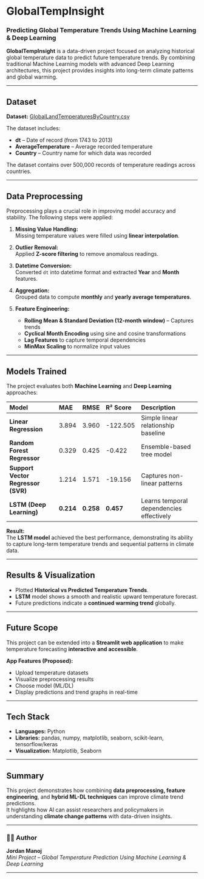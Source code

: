 #  GlobalTempInsight

### Predicting Global Temperature Trends Using Machine Learning & Deep Learning

**GlobalTempInsight** is a data-driven project focused on analyzing historical global temperature data to predict future temperature trends. By combining traditional Machine Learning models with advanced Deep Learning architectures, this project provides insights into long-term climate patterns and global warming.

---

##  Dataset

**Dataset:** [GlobalLandTemperaturesByCountry.csv](https://www.kaggle.com/datasets/berkeleyearth/climate-change-earth-surface-temperature-data)

The dataset includes:
- **dt** – Date of record (from 1743 to 2013)  
- **AverageTemperature** – Average recorded temperature  
- **Country** – Country name for which data was recorded  

The dataset contains over 500,000 records of temperature readings across countries.

---

##  Data Preprocessing

Preprocessing plays a crucial role in improving model accuracy and stability. The following steps were applied:

1. **Missing Value Handling:**  
   Missing temperature values were filled using **linear interpolation**.

2. **Outlier Removal:**  
   Applied **Z-score filtering** to remove anomalous readings.

3. **Datetime Conversion:**  
   Converted `dt` into datetime format and extracted **Year** and **Month** features.

4. **Aggregation:**  
   Grouped data to compute **monthly** and **yearly average temperatures**.

5. **Feature Engineering:**  
   - **Rolling Mean & Standard Deviation (12-month window)** – Captures trends  
   - **Cyclical Month Encoding** using sine and cosine transformations  
   - **Lag Features** to capture temporal dependencies  
   - **MinMax Scaling** to normalize input values

---

##  Models Trained

The project evaluates both **Machine Learning** and **Deep Learning** approaches:

| Model | MAE | RMSE | R² Score | Description |
|:--|:--|:--|:--|:--|
| **Linear Regression** | 3.894 | 3.960 | -122.505 | Simple linear relationship baseline |
| **Random Forest Regressor** | 0.329 | 0.425 | -0.422 | Ensemble-based tree model |
| **Support Vector Regressor (SVR)** | 1.214 | 1.571 | -19.156 | Captures non-linear patterns |
| **LSTM (Deep Learning)** | **0.214** | **0.258** | **0.457** | Learns temporal dependencies effectively |

 **Result:**  
The **LSTM model** achieved the best performance, demonstrating its ability to capture long-term temperature trends and sequential patterns in climate data.

---

##  Results & Visualization

- Plotted **Historical vs Predicted Temperature Trends**.  
- **LSTM** model shows a smooth and realistic upward temperature forecast.  
- Future predictions indicate a **continued warming trend** globally.  

---

##  Future Scope

This project can be extended into a **Streamlit web application** to make temperature forecasting **interactive and accessible**.

**App Features (Proposed):**
- Upload temperature datasets  
- Visualize preprocessing results  
- Choose model (ML/DL)  
- Display predictions and trend graphs in real-time  

---

##  Tech Stack

- **Languages:** Python  
- **Libraries:** pandas, numpy, matplotlib, seaborn, scikit-learn, tensorflow/keras  
- **Visualization:** Matplotlib, Seaborn  


---

##  Summary

This project demonstrates how combining **data preprocessing, feature engineering**, and **hybrid ML-DL techniques** can improve climate trend predictions.  
It highlights how AI can assist researchers and policymakers in understanding **climate change patterns** with data-driven insights.

---

### 👨‍💻 Author
**Jordan Manoj**  
*Mini Project – Global Temperature Prediction Using Machine Learning & Deep Learning*

---
